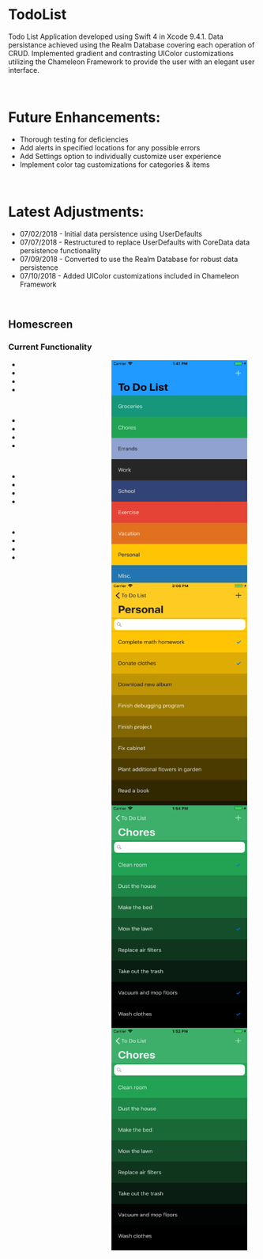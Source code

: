 # TodoList
Todo List Application developed using Swift 4 in Xcode 9.4.1. Data persistance achieved using the Realm Database 
covering each operation of CRUD. Implemented gradient and contrasting UIColor customizations utilizing the Chameleon 
Framework to provide the user with an elegant user interface.


<br>


<h1>Future Enhancements:</h1>
<ul>
  <li> Thorough testing for deficiencies </li>
  <li> Add alerts in specified locations for any possible errors </li>
  <li> Add Settings option to individually customize user experience </li>
  <li> Implement color tag customizations for categories & items </li>
</ul>

</br>

<h1>Latest Adjustments:</h1>
<ul>
  <li> 07/02/2018 - Initial data persistence using UserDefaults </li>
  <li> 07/07/2018 - Restructured to replace UserDefaults with CoreData data persistence functionality </li>
  <li> 07/09/2018 - Converted to use the Realm Database for robust data persistence </li>
  <li> 07/10/2018 - Added UIColor customizations included in Chameleon Framework </li>
</ul>


</br>

<h2> Homescreen </h2>
<p>
  <h3> Current Functionality </h3>
  <img align = "right" src = "Images/homescreen_filled.png" width = "275" height = "450" hspace = "20" alt = "Homescreen - Filled" />
  <ul>
    <li>  </li>
    <li>  </li>
    <li>  </li>
    <li>  </li>
  </ul>
</p>

</br>

<p>
  <img align = "right" src = "Images/items_contrast.png" width = "275" height = "450" hspace = "20" alt = "Items Page - Contrast" />
  <ul>
    <li>  </li>
    <li>  </li>
    <li>  </li>
    <li>  </li>
  </ul>
</p>

</br>

<p>
  <img align = "right" src = "Images/items_checked.png" width = "275" height = "450" hspace = "20"  alt = "Items Page - Checked" />
  <ul>
    <li>  </li>
    <li>  </li>
    <li>  </li>
    <li>  </li>
  </ul>
</p>


</br>

<p> 
  <img align = "right" src = "Images/items_unchecked.png" width = "275" height = "450" hspace = "20" alt = "Items Page - Unchecked" />
  <ul>
    <li>  </li>
    <li>  </li>
    <li>  </li>
    <li>  </li>
  </ul>
</p>



</br>
